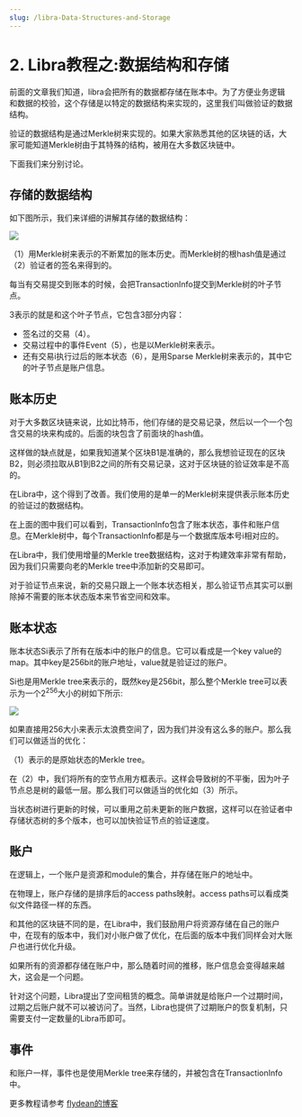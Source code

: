 ```yaml
---
slug: /libra-Data-Structures-and-Storage
---
```


# 2. Libra教程之:数据结构和存储

前面的文章我们知道，libra会把所有的数据都存储在账本中。为了方便业务逻辑和数据的校验，这个存储是以特定的数据结构来实现的，这里我们叫做验证的数据结构。

验证的数据结构是通过Merkle树来实现的。如果大家熟悉其他的区块链的话，大家可能知道Merkle树由于其特殊的结构，被用在大多数区块链中。

下面我们来分别讨论。

## 存储的数据结构

如下图所示，我们来详细的讲解其存储的数据结构：

![](https://img-blog.csdnimg.cn/20191015070222817.png)

（1）用Merkle树来表示的不断累加的账本历史。而Merkle树的根hash值是通过（2）验证者的签名来得到的。

每当有交易提交到账本的时候，会把TransactionInfo提交到Merkle树的叶子节点。

3表示的就是和这个叶子节点，它包含3部分内容：

* 签名过的交易（4）。
* 交易过程中的事件Event（5），也是以Merkle树来表示。
* 还有交易i执行过后的账本状态（6），是用Sparse Merkle树来表示的，其中它的叶子节点是账户信息。

## 账本历史

对于大多数区块链来说，比如比特币，他们存储的是交易记录，然后以一个一个包含交易的块来构成的。后面的块包含了前面块的hash值。

这样做的缺点就是，如果我知道某个区块B1是准确的，那么我想验证现在的区块B2，则必须拉取从B1到B2之间的所有交易记录，这对于区块链的验证效率是不高的。

在Libra中，这个得到了改善。我们使用的是单一的Merkle树来提供表示账本历史的验证过的数据结构。

在上面的图中我们可以看到，TransactionInfo包含了账本状态，事件和账户信息。在Merkle树中，每个TransactionInfo都是与一个数据库版本号i相对应的。

在Libra中，我们使用增量的Merkle tree数据结构，这对于构建效率非常有帮助，因为我们只需要向老的Merkle tree中添加新的交易即可。

对于验证节点来说，新的交易只跟上一个账本状态相关，那么验证节点其实可以删除掉不需要的账本状态版本来节省空间和效率。

## 账本状态

账本状态Si表示了所有在版本i中的账户的信息。它可以看成是一个key value的map。其中key是256bit的账户地址，value就是验证过的账户。

Si也是用Merkle tree来表示的，既然key是256bit，那么整个Merkle tree可以表示为一个2<sup>256</sup>大小的树如下所示:

![](https://img-blog.csdnimg.cn/20191015075523282.png)

如果直接用256大小来表示太浪费空间了，因为我们并没有这么多的账户。那么我们可以做适当的优化：

（1）表示的是原始状态的Merkle tree。

在（2）中，我们将所有的空节点用方框表示。这样会导致树的不平衡，因为叶子节点总是树的最低一层。那么我们可以做适当的优化如（3）所示。

当状态树进行更新的时候，可以重用之前未更新的账户数据，这样可以在验证者中存储状态树的多个版本，也可以加快验证节点的验证速度。

## 账户

在逻辑上，一个账户是资源和module的集合，并存储在账户的地址中。

在物理上，账户存储的是排序后的access paths映射。access paths可以看成类似文件路径一样的东西。 

和其他的区块链不同的是，在Libra中，我们鼓励用户将资源存储在自己的账户中，在现有的版本中，我们对小账户做了优化，在后面的版本中我们同样会对大账户也进行优化升级。

如果所有的资源都存储在账户中，那么随着时间的推移，账户信息会变得越来越大，这会是一个问题。

针对这个问题，Libra提出了空间租赁的概念。简单讲就是给账户一个过期时间，过期之后账户就不可以被访问了。当然，Libra也提供了过期账户的恢复机制，只需要支付一定数量的Libra币即可。


## 事件

和账户一样，事件也是使用Merkle tree来存储的，并被包含在TransactionInfo中。

更多教程请参考 [flydean的博客](http://www.flydean.com)
